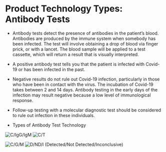 # Product Technology Types: Antibody Tests

- Antibody tests detect the presence of antibodies in the patient’s blood. Antibodies are produced by the immune system when somebody has been infected. The test 
  will involve obtaining a drop of blood via finger prick, or with a lancet. The blood sample will be applied to a test cassette, which will return a result that 
  is visually interpreted.

- A positive antibody test tells you that the patient is infected with Covid-19 or has been infected in the past. 

- Negative results do not rule out Covid-19 infection, particularly in those who have been in contact with the virus. The incubation of Covid-19 takes between 2 
  and 14 days. Antibody testing in the early days of the infection may result negative because a low level of immunological response.

- Follow-up testing with a molecular diagnostic test should be considered to rule out infection in these individuals.

- Types of Antibody Test Technology

![C/IgG/IgM](https://user-images.githubusercontent.com/105650529/170292291-c34433c8-e80a-4a61-9829-337b87f96f51.png)
![C/T](https://user-images.githubusercontent.com/105650529/170292410-463f0a9c-99e1-4615-bec1-e241b093c98b.png)

![C/G/M](https://user-images.githubusercontent.com/105650529/170292456-e176aa9a-28fc-4bda-96b7-0e7592cab752.png)
![D/ND/I (Detected/Not Detected/Inconclusive)](https://user-images.githubusercontent.com/105650529/170292500-dcb3b987-b19a-4a44-8f1b-bbed34d55119.png)


